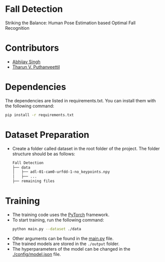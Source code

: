 # Fall Detection 
Striking the Balance: Human Pose Estimation based Optimal Fall Recognition

# Contributors
- [Abhijay Singh](abhijay@umd.edu)
- [Tharun V. Puthanveettil](tvpian@umd.edu)


# Dependencies
The dependencies are listed in requirements.txt. You can install them with the following command:
```bash
pip install -r requirements.txt
```

# Dataset Preparation
 - Create a folder called dataset in the root folder of the project. The folder structure should be as follows:
    ```bash
    Fall Detection
    ├── data
    │   ├── adl-01-cam0-urfdd-1-no_keypoints.npy
    │   ├── ...
    ├── remaining files
    ```

# Training
- The training code uses the [PyTorch](https://pytorch.org/) framework.
- To start training, run the following command:
    ```bash
    python main.py --dataset ./data
    ```
- Other arguments can be found in the [main.py](./main.py) file.
- The trained models are stored in the `./output` folder.
- The hyperparameters of the model can be changed in the [./config/model.json](./config/model.json) file.